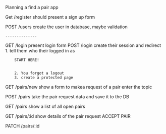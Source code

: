 Planning a find a pair app

Get /register
    should present a sign up form

POST /users
    create the user in database, maybe
    validation

    --------------

GET /login
    present login form
POST /login
    create their session and redirect
        1. tell them who their logged in as


        START HERE!

        
        2. You forgot a logout
        3. create a protected page

GET /pairs/new
    show a form to makea request of a pair
    enter the topic

POST /pairs
    take the pair request data and save it
    to the DB

GET /pairs
    show a list of all open pairs

GET /pairs/:id
    show details of the pair request
    ACCEPT PAIR

PATCH /pairs/:id
      


